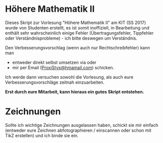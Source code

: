 Höhere Mathematik II
===========
Dieses Skript zur Vorlesung "Höhere Mathematik II" am KIT (SS 2017) wurde von Studenten erstellt, es ist somit 
inoffiziell, in Bearbeitung und enthält sehr wahrscheinlich einige
Fehler (Übertragungsfehler, Tippfehler oder Verständnisprobleme) - ich bitte deswegen um Verständnis.


Den Verbesserungsvorschlag (wenn auch nur Rechtschreibfehler) kann man
* entweder direkt selbst umsetzen via oder
* mir per Email (ProxiStyx@hmamail.com) schicken.

Ich werde dann versuchen sowohl die Vorlesung, als auch eure Verbesserungsvorschläge zeitnah einzuarbeiten.

**Erst durch eure Mitarbeit, kann hieraus ein gutes Skript entstehen.**

Zeichnungen
===========
Sollte ich wichtige Zeichnungen ausgelassen haben, schickt sie mir einfach (entweder eure Zeichnen abfotographieren / einscannen oder schon mit TikZ erstellen) und ich binde sie ein.